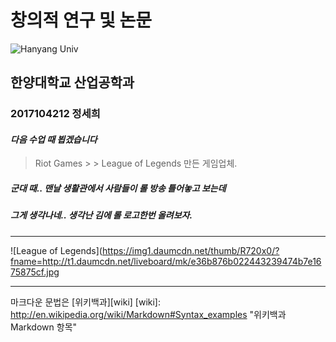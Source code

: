 # 창의적 연구 및 논문
![Hanyang Univ](http://www.hanyang.ac.kr/html-repositories/images/custom/introduction/img_hy0104_02_0102.png)
## 한양대학교 산업공학과 
### **2017104212 정세희**
#### *다음 수업 때 뵙겠습니다*
> Riot Games &gt; &gt; League of Legends 만든 게임업체.
##### 군대 때.. 맨날 생활관에서 사람들이 롤 방송 틀어놓고 보는데
##### 그게 생각나네.. 생각난 김에 롤 로고한번 올려보자.
- - -
![League of Legends](https://img1.daumcdn.net/thumb/R720x0/?fname=http://t1.daumcdn.net/liveboard/mk/e36b876b022443239474b7e1675875cf.jpg
***
마크다운 문법은  [위키백과][wiki]
[wiki]: http://en.wikipedia.org/wiki/Markdown#Syntax_examples "위키백과 Markdown 항목"
